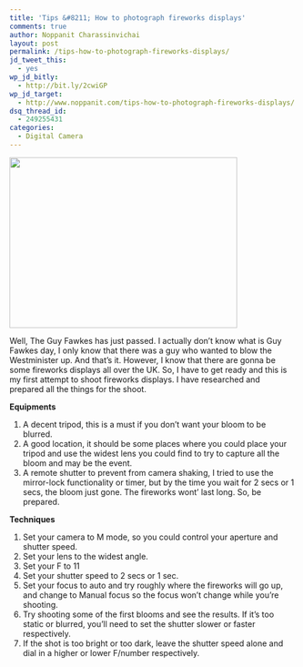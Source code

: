 ```yaml
---
title: 'Tips &#8211; How to photograph fireworks displays'
comments: true
author: Noppanit Charassinvichai
layout: post
permalink: /tips-how-to-photograph-fireworks-displays/
jd_tweet_this:
  - yes
wp_jd_bitly:
  - http://bit.ly/2cwiGP
wp_jd_target:
  - http://www.noppanit.com/tips-how-to-photograph-fireworks-displays/
dsq_thread_id:
  - 249255431
categories:
  - Digital Camera
---
```

<img class="alignnone" title="Fireworks photography" src="http://i2.photobucket.com/albums/y41/newbie_toy/20091107_Fireworks_0087-1.jpg" alt="" width="400" height="300" />

Well, The Guy Fawkes has just passed. I actually don&#8217;t know what is Guy Fawkes day, I only know that there was a guy who wanted to blow the Westminister up. And that&#8217;s it. However, I know that there are gonna be some fireworks displays all over the UK. So, I have to get ready and this is my first attempt to shoot fireworks displays. I have researched and prepared all the things for the shoot.

**Equipments**

1. A decent tripod, this is a must if you don&#8217;t want your bloom to be blurred.  
2. A good location, it should be some places where you could place your tripod and use the widest lens you could find to try to capture all the bloom and may be the event.  
3. A remote shutter to prevent from camera shaking, I tried to use the mirror-lock functionality or timer, but by the time you wait for 2 secs or 1 secs, the bloom just gone. The fireworks wont&#8217; last long. So, be prepared.

**Techniques**

1. Set your camera to M mode, so you could control your aperture and shutter speed.  
2. Set your lens to the widest angle.  
3. Set your F to 11  
4. Set your shutter speed to 2 secs or 1 sec.  
5. Set your focus to auto and try roughly where the fireworks will go up, and change to Manual focus so the focus won&#8217;t change while you&#8217;re shooting.  
6. Try shooting some of the first blooms and see the results. If it&#8217;s too static or blurred, you&#8217;ll need to set the shutter slower or faster respectively.  
7. If the shot is too bright or too dark, leave the shutter speed alone and dial in a higher or lower F/number respectively.
